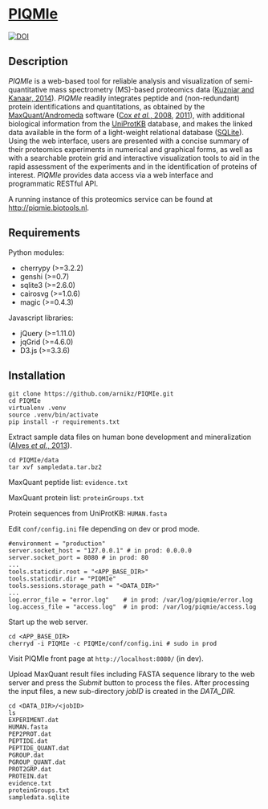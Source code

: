 [PIQMIe](http://piqmie.biotools.nl)
=======
[![DOI](https://zenodo.org/badge/42406525.svg)](https://zenodo.org/badge/latestdoi/42406525)

Description
-----------
*PIQMIe* is a web-based tool for reliable analysis and visualization of semi-quantitative
mass spectrometry (MS)-based proteomics data ([Kuzniar and Kanaar, 2014](http://www.ncbi.nlm.nih.gov/pubmed/24861615)). *PIQMIe* readily integrates peptide and (non-redundant) protein identifications
and quantitations, as obtained by the [MaxQuant/Andromeda](http://maxquant.org)
software ([Cox *et al.*, 2008](http://www.ncbi.nlm.nih.gov/pubmed/19029910), [2011](http://www.ncbi.nlm.nih.gov/pubmed/21254760)), with additional biological
information from the [UniProtKB](http://www.uniprot.org/) database, and makes
the linked data available in the form of a light-weight relational database
([SQLite](http://sqlite.org/)). Using the web interface, users are presented with
a concise summary of their proteomics experiments in numerical and graphical
forms, as well as with a searchable protein grid and interactive visualization
tools to aid in the rapid assessment of the experiments and in the identification
of proteins of interest. *PIQMIe* provides data access via a web interface and
programmatic RESTful API.

A running instance of this proteomics service can be found at http://piqmie.biotools.nl.


Requirements
------------
Python modules:	
- cherrypy (>=3.2.2)
- genshi (>=0.7)
- sqlite3 (>=2.6.0)
- cairosvg (>=1.0.6)
- magic (>=0.4.3)

Javascript libraries:
- jQuery (>=1.11.0)
- jqGrid (>=4.6.0)
- D3.js (>=3.3.6)


Installation
------------

```
git clone https://github.com/arnikz/PIQMIe.git
cd PIQMIe
virtualenv .venv
source .venv/bin/activate
pip install -r requirements.txt
```

Extract sample data files on human bone development and mineralization
([Alves *et al.*, 2013](http://www.ncbi.nlm.nih.gov/pubmed/23781072)).

```
cd PIQMIe/data
tar xvf sampledata.tar.bz2
```

MaxQuant peptide list: `evidence.txt`

MaxQuant protein list: `proteinGroups.txt`

Protein sequences from UniProtKB: `HUMAN.fasta`


Edit `conf/config.ini` file depending on dev or prod mode.

```
#environment = "production"
server.socket_host = "127.0.0.1" # in prod: 0.0.0.0
server.socket_port = 8080 # in prod: 80
...
tools.staticdir.root = "<APP_BASE_DIR>"
tools.staticdir.dir = "PIQMIe"
tools.sessions.storage_path = "<DATA_DIR>"
...
log.error_file = "error.log"    # in prod: /var/log/piqmie/error.log
log.access_file = "access.log"  # in prod: /var/log/piqmie/access.log
```

Start up the web server.

```
cd <APP_BASE_DIR>
cherryd -i PIQMIe -c PIQMIe/conf/config.ini # sudo in prod
```

Visit PIQMIe front page at `http://localhost:8080/` (in dev).

Upload MaxQuant result files including FASTA sequence library to the web server
and press the *Submit* button to process the files. After processing the input
files, a new sub-directory *jobID* is created in the *DATA_DIR*.

```
cd <DATA_DIR>/<jobID>
ls
EXPERIMENT.dat
HUMAN.fasta
PEP2PROT.dat
PEPTIDE.dat
PEPTIDE_QUANT.dat
PGROUP.dat
PGROUP_QUANT.dat
PROT2GRP.dat
PROTEIN.dat
evidence.txt
proteinGroups.txt
sampledata.sqlite
```
